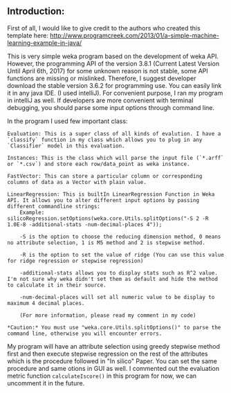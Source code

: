 ## Introduction: ##

First of all, I would like to give credit to the authors who created this template here: http://www.programcreek.com/2013/01/a-simple-machine-learning-example-in-java/

This is very simple weka program based on the development of weka API. However, the programming API of the version 3.8.1 (Current Latest Version Until April 6th, 2017) for some unknown reason is not stable, some API functions are missing or mislinked. Therefore, I suggest developer download the stable version 3.6.2 for programming use. You can easily link it in any java IDE. (I used intelliJ). For convenient purpose, I ran my program in intelliJ as well. If developers are more convenient with terminal debugging, you should parse some input options through command line.

In the program I used few important class:


	Evaluation: This is a super class of all kinds of evalution. I have a `classify` function in my class which allows you to plug in any `Classifier` model in this evaluation.

	Instances: This is the class which will parse the input file (`*.arff` or `*.csv`) and store each row/data_point as weka instance.

	FastVector: This can store a particular column or corresponding columns of data as a Vector with plain value.

	LinearRegression: This is builtIn LinearRegression Function in Weka API. It allows you to alter different input options by passing different commandline strings:
		Example: silicoRegression.setOptions(weka.core.Utils.splitOptions("-S 2 -R 1.0E-8 -additional-stats -num-decimal-places 4")); 

		-S is the option to choose the reducing dimension method, 0 means no attribute selection, 1 is M5 method and 2 is stepwise method.

		-R is the option to set the value of ridge (You can use this value for ridge regression or stepwise regression)

		-additional-stats allows you to display stats such as R^2 value. I'm not sure why weka didn't set them as default and hide the method to calculate it in their source.

		-num-decimal-places will set all numeric value to be display to maximum 4 decimal places.
	
		(For more information, please read my comment in my code)
	
	*Caution:* You must use "weka.core.Utils.splitOptions()" to parse the command line, otherwise you will encounter errors.


My program will have an attribute selection using greedy stepwise method first and then execute stepwise regression on the rest of the attributes which is the procedure followed in "In silico" Paper. You can set the same procedure and same otions in GUI as well. I commented out the evaluation metric function `calculateIscore()` in this program for now, we can uncomment it in the future.
